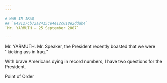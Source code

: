 ```yaml
---
---

# WAR IN IRAQ
## `649127cb72a2415ce4e12c018e2ddab4`
`Mr. YARMUTH — 25 September 2007`

---
```



Mr. YARMUTH. Mr. Speaker, the President recently boasted that we were 
''kicking ass in Iraq.''

With brave Americans dying in record numbers, I have two questions 
for the President.
















 Point of Order
